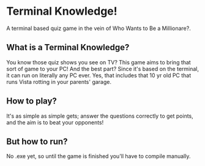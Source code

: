 # Terminal Knowledge!
A terminal based quiz game in the vein of Who Wants to Be a Millionare?.

## What is a Terminal Knowledge?
You know those quiz shows you see on TV? This game aims to bring that sort of game to your PC! And the best part? Since it's based on the terminal, it can run on literally any PC ever. Yes, that includes that 10 yr old PC that runs Vista rotting in your parents' garage.

## How to play?
It's as simple as simple gets; answer the questions correctly to get points, and the aim is to beat your opponents!

## But how to run?
No .exe yet, so until the game is finished you'll have to compile manually.
